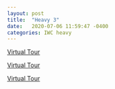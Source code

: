 ```yaml
---
layout: post
title:  "Heavy 3"
date:   2020-07-06 11:59:47 -0400
categories: IWC heavy
---
```



<a href="https://www.youvisit.com" class="virtualtour_embed"
title="Virtual Reality, Virtual Tour"
data-platform="v"
data-link-type="immersive"
data-inst="59882"
data-type="inline-embed"
data-image-width="100%"
data-image-height="100%"
data-image-quality="20">Virtual Tour</a>

<a href="https://www.youvisit.com" class="virtualtour_embed"
title="Virtual Reality, Virtual Tour"
data-platform="v"
data-link-type="immersive"
data-inst="59882"
data-type="inline-embed"
data-image-width="100%"
data-image-height="100%"
data-image-quality="20">Virtual Tour</a>

<a href="https://www.youvisit.com" class="virtualtour_embed"
title="Virtual Reality, Virtual Tour"
data-platform="v"
data-link-type="immersive"
data-inst="59882"
data-type="inline-embed"
data-image-width="100%"
data-image-height="100%"
data-image-quality="20">Virtual Tour</a>

<script async="async" defer="defer" src="https://www.youvisit.com/tour/Embed/js3"></script>
